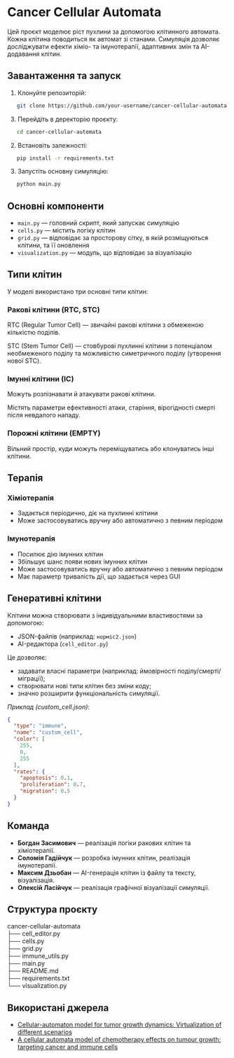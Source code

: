 # Cancer Cellular Automata

Цей проєкт моделює ріст пухлини за допомогою клітинного автомата. Кожна клітина поводиться як автомат зі станами. Симуляція дозволяє досліджувати ефекти хіміо- та імунотерапії, адаптивних змін та AI-додавання клітин.

## Завантаження та запуск

1. Клонуйте репозиторій:
```bash
   git clone https://github.com/your-username/cancer-cellular-automata.git
```

3. Перейдіть в деректорію проєкту:
```bash
   cd cancer-cellular-automata
```

2. Встановіть залежності:
```bash
   pip install -r requirements.txt
```

3. Запустіть основну симуляцію:
```bash
   python main.py
```

## Основні компоненти

- `main.py` —  головний скрипт, який запускає симуляцію
- `cells.py` —  містить логіку клітин
- `grid.py` —  відповідає за просторову сітку, в якій розміщуються клітини, та її оновлення
- `visualization.py` — модуль, що відповідає за візуалізацію


## Типи клітин
У моделі використано три основні типи клітин:

### Ракові клітини (RTC, STC)

RTC (Regular Tumor Cell) — звичайні ракові клітини з обмеженою кількістю поділів.

STC (Stem Tumor Cell) — стовбурові пухлинні клітини з потенціалом необмеженого поділу та можливістю симетричного поділу (утворення нової STC).

### Імунні клітини (IC)

Можуть розпізнавати й атакувати ракові клітини.

Містять параметри ефективності атаки, старіння, вірогідності смерті після невдалого нападу.

### Порожні клітини (EMPTY)

Вільний простір, куди можуть переміщуватись або клонуватись інші клітини.

## Терапія

### Хіміотерапія

- Задається періодично, діє на пухлинні клітини
- Може застосовуватись вручну або автоматично з певним періодом

### Імунотерапія

- Посилює дію імунних клітин
- Збільшує шанс появи нових імунних клітин
- Може застосовуватись вручну або автоматично з певним періодом
- Має параметр тривалість дії, що задається через GUI

## Генеративні клітини

Клітини можна створювати з індивідуальними властивостями за допомогою:
- JSON-файлів (наприклад: `норміс2.json`)  
- AI-редактора (`cell_editor.py`)

Це дозволяє:
- задавати власні параметри (наприклад: ймовірності поділу/смерті/міграції);
- створювати нові типи клітин без зміни коду;
- значно розширити функціональність симуляції.

*Приклад (custom_cell.json)*:
```json
{
  "type": "immune",
  "name": "custom_cell",
  "color": [
    255,
    0,
    255
  ],
  "rates": {
    "apoptosis": 0.1,
    "proliferation": 0.7,
    "migration": 0.5
  }
}
```

## Команда
- **Богдан Засимович** — реалізація логіки ракових клітин та хіміотерапії.
- **Соломія Гадійчук** — розробка імунних клітин, реалізація імунотерапії.
- **Максим Дзьобан** — AI-генерація клітин із файлу та тексту, візуалізація.
- **Олексій Ласійчук** — реалізація графічної візуалізації симуляції.

## Структура проєкту

cancer-cellular-automata\
├── cell_editor.py\
├── cells.py\
├── grid.py\
├── immune_utils.py\
├── main.py\
├── README.md\
├── requirements.txt\
└── visualization.py

## Використані джерела
- [Cellular-automaton model for tumor growth dynamics: Virtualization of different scenarios](https://www.sciencedirect.com/science/article/pii/S0010482522011891?ref=pdf_download&fr=RR-2&rr=8800d112bd3635b1)
- [A cellular automata model of chemotherapy effects on tumour growth: targeting cancer and immune cells](https://www.tandfonline.com/doi/full/10.1080/13873954.2019.1571515#abstract)

